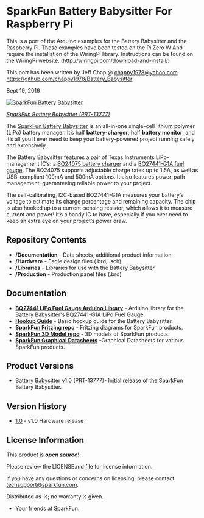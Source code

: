 SparkFun Battery Babysitter For Raspberry Pi
========================================
This is a port of the Arduino examples for the Battery Babysitter and the Raspberry Pi. These examples have been tested on the Pi Zero W
And require the installation of the WiringPi library. Instructions can be found on the WiringPi website. (http://wiringpi.com/download-and-install/)

This port has been written by Jeff Chap @ chappy1978@yahoo.com
https://github.com/chappy1978/Battery_Babysitter

Sept 19, 2016

[![SparkFun Battery Babysitter](https://cdn.sparkfun.com/assets/parts/1/1/3/3/1/13777-01.jpg)](https://www.sparkfun.com/products/13777)

[*SparkFun Battery Babysitter (PRT-13777)*](https://www.sparkfun.com/products/13777)

The [SparkFun Battery Babysitter](https://www.sparkfun.com/products/13777) is an all-in-one single-cell lithium polymer (LiPo) battery manager. It’s half **battery-charger**, half **battery monitor**, and it’s all you’ll ever need to keep your battery-powered project running safely and extensively.

The Battery Babysitter features a pair of Texas Instruments LiPo-management IC’s: a [BQ24075 battery charger](http://www.ti.com/product/BQ24075) and a [BQ27441-G1A fuel gauge](http://www.ti.com/product/BQ27441-G1). The BQ24075 supports adjustable charge rates up to 1.5A, as well as USB-compliant 100mA and 500mA options. It also features power-path management, guaranteeing reliable power to your project.

The self-calibrating, I2C-based BQ27441-G1A measures your battery’s voltage to estimate its charge percentage and remaining capacity. The chip is also hooked up to a current-sensing resistor, which allows it to measure current and power! It’s a handy IC to have, especially if you ever need to keep an extra eye on your project’s power draw.

Repository Contents
-------------------

* **/Documentation** - Data sheets, additional product information
* **/Hardware** - Eagle design files (.brd, .sch)
* **/Libraries** - Libraries for use with the Battery Babysitter
* **/Production** - Production panel files (.brd)

Documentation
--------------
* **[BQ27441 LiPo Fuel Gauge Arduino Library](https://github.com/sparkfun/SparkFun_BQ27441_Arduino_Library)** - Arduino library for the Battery Babysitter's BQ27441-G1A LiPo Fuel Gauge.
* **[Hookup Guide](https://learn.sparkfun.com/tutorials/battery-babysitter-hookup-guide)** - Basic hookup guide for the Battery Babysitter.
* **[SparkFun Fritzing repo](https://github.com/sparkfun/Fritzing_Parts)** - Fritzing diagrams for SparkFun products.
* **[SparkFun 3D Model repo](https://github.com/sparkfun/3D_Models)** - 3D models of SparkFun products. 
* **[SparkFun Graphical Datasheets](https://github.com/sparkfun/Graphical_Datasheets)** -Graphical Datasheets for various SparkFun products.

Product Versions
----------------
* [Battery Babysitter v1.0 (PRT-13777)](https://www.sparkfun.com/products/13777)- Initial release of the SparkFun Battery Babysitter.

Version History
---------------
* [1.0](https://github.com/sparkfun/Battery_Babysitter/releases/tag/V_1.0) - v1.0 Hardware release

License Information
-------------------

This product is _**open source**_! 

Please review the LICENSE.md file for license information. 

If you have any questions or concerns on licensing, please contact techsupport@sparkfun.com.

Distributed as-is; no warranty is given.

- Your friends at SparkFun.

_<COLLABORATION CREDIT>_
